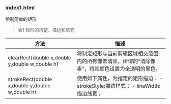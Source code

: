 ### index1.html ###
绘制简单的矩形

>表1 矩形的清楚、描边和填充

| 方法 | 描述 |
|------|------|
|clearRect(double x,double y,double w,double h)|将制定矩形与当前剪辑区域相交范围内的所有像素清除。所谓的“清除像素”，将其颜色设置为全透明的黑色。|
|strokeRect(double x,double y,double w,double h)|使用如下属性，为指定的矩形描边： - strokeStyle:描边样式； - lineWidth:描边线宽；